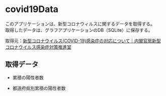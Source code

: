 # covid19Data

このアプリケーションは、新型コロナウィルスに関するデータを取得する。  
取得したデータは、グラフアプリケーションのDB（SQLite）に保存する。   


取得元：[新型コロナウイルス(COVID-19)感染症の対応について｜内閣官房新型コロナウイルス感染症対策推進室](https://corona.go.jp/dashboard/)

## 取得データ  

* 累積の陽性者数

* 都道府県別累積の陽性者数

